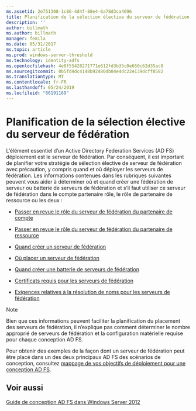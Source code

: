 ```yaml
---
ms.assetid: 2e751308-1c86-4d4f-88e4-6a78d3ca4696
title: Planification de la sélection élective du serveur de fédération
description: ''
author: billmath
ms.author: billmath
manager: femila
ms.date: 05/31/2017
ms.topic: article
ms.prod: windows-server-threshold
ms.technology: identity-adfs
ms.openlocfilehash: 4e8f55428271771e612fd3b35c0e650c62d35ac8
ms.sourcegitcommit: 0b5fd4dc4148b92480db04e4dc22e139dcff8582
ms.translationtype: MT
ms.contentlocale: fr-FR
ms.lasthandoff: 05/24/2019
ms.locfileid: "66191169"
---
```

# <a name="planning-federation-server-placement"></a>Planification de la sélection élective du serveur de fédération

L’élément essentiel d’un Active Directory Federation Services \(AD FS\) déploiement est le serveur de fédération. Par conséquent, il est important de planifier votre stratégie de sélection élective de serveur de fédération avec précaution, y compris quand et où déployer les serveurs de fédération. Les informations contenues dans les rubriques suivantes peuvent vous aider à déterminer où et quand créer une fédération de serveur ou batterie de serveurs de fédération et s’il faut utiliser ce serveur de fédération dans le compte partenaire rôle, le rôle de partenaire de ressource ou les deux :  
  
-   [Passer en revue le rôle du serveur de fédération du partenaire de compte](Review-the-Role-of-the-Federation-Server-in-the-Account-Partner.md)  
  
-   [Passer en revue le rôle du serveur de fédération du partenaire de ressource](Review-the-Role-of-the-Federation-Server-in-the-Resource-Partner.md)  
  
-   [Quand créer un serveur de fédération](When-to-Create-a-Federation-Server.md)  
  
-   [Où placer un serveur de fédération](Where-to-Place-a-Federation-Server.md)  
  
-   [Quand créer une batterie de serveurs de fédération](When-to-Create-a-Federation-Server-Farm.md)  
  
-   [Certificats requis pour les serveurs de fédération](Certificate-Requirements-for-Federation-Servers.md)  
  
-   [Exigences relatives à la résolution de noms pour les serveurs de fédération](Name-Resolution-Requirements-for-Federation-Servers.md)  
  
> [!NOTE]  
> Bien que ces informations peuvent faciliter la planification du placement des serveurs de fédération, il n’explique pas comment déterminer le nombre approprié de serveurs de fédération et la configuration matérielle requise pour chaque conception AD FS.  
  
Pour obtenir des exemples de la façon dont un serveur de fédération peut être placé dans un des deux principaux AD FS des scénarios de conception, consultez [mappage de vos objectifs de déploiement pour une conception AD FS](Mapping-Your-Deployment-Goals-to-an-AD-FS-Design.md).  
  
## <a name="see-also"></a>Voir aussi
[Guide de conception AD FS dans Windows Server 2012](AD-FS-Design-Guide-in-Windows-Server-2012.md)

